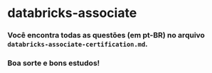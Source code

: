 # databricks-associate

### Você encontra todas as questões (em pt-BR) no arquivo `databricks-associate-certification.md`.

### Boa sorte e bons estudos!